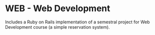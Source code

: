 # WEB - Web Development

Includes a Ruby on Rails implementation of a semestral project for Web Development course (a simple reservation system).
